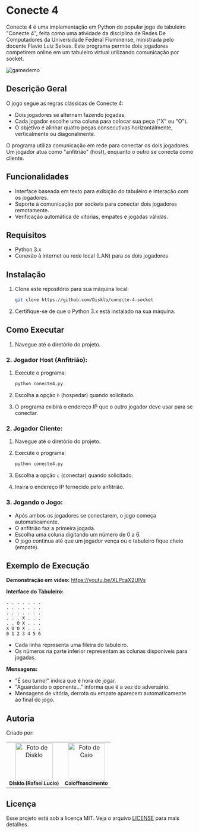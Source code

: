 # Conecte 4

Conecte 4 é uma implementação em Python do popular jogo de tabuleiro "Conecte 4", feita como uma atividade da disciplina de Redes De Computadores da Universidade Federal Fluminense, ministrada pelo docente Flavio Luiz Seixas. Este programa permite dois jogadores competirem online em um tabuleiro virtual utilizando comunicação por socket.

![gamedemo](https://github.com/user-attachments/assets/cb774f5d-4769-4340-b5e0-0a4399594bbe)

## Descrição Geral

O jogo segue as regras clássicas de Conecte 4:
- Dois jogadores se alternam fazendo jogadas.
- Cada jogador escolhe uma coluna para colocar sua peça ("X" ou "O").
- O objetivo é alinhar quatro peças consecutivas horizontalmente, verticalmente ou diagonalmente.

O programa utiliza comunicação em rede para conectar os dois jogadores. Um jogador atua como "anfitrião" (host), enquanto o outro se conecta como cliente.

## Funcionalidades
- Interface baseada em texto para exibição do tabuleiro e interação com os jogadores.
- Suporte à comunicação por sockets para conectar dois jogadores remotamente.
- Verificação automática de vitórias, empates e jogadas válidas.

## Requisitos
- Python 3.x
- Conexão à internet ou rede local (LAN) para os dois jogadores

## Instalação
1. Clone este repositório para sua máquina local:
   ```bash
   git clone https://github.com/Disklo/conecte-4-socket
   ```

3. Certifique-se de que o Python 3.x está instalado na sua máquina.

## Como Executar
1. Navegue até o diretório do projeto.

### 2. Jogador Host (Anfitrião):
1. Execute o programa:
   ```bash
   python conecte4.py
   ```

3. Escolha a opção `h` (hospedar) quando solicitado.
4. O programa exibirá o endereço IP que o outro jogador deve usar para se conectar.

### 2. Jogador Cliente:
1. Navegue até o diretório do projeto.

2. Execute o programa:
   ```bash
   python conecte4.py
   ```

3. Escolha a opção `c` (conectar) quando solicitado.
4. Insira o endereço IP fornecido pelo anfitrião.

### 3. Jogando o Jogo:
- Após ambos os jogadores se conectarem, o jogo começa automaticamente.
- O anfitrião faz a primeira jogada.
- Escolha uma coluna digitando um número de 0 a 6.
- O jogo continua até que um jogador vença ou o tabuleiro fique cheio (empate).

## Exemplo de Execução

**Demonstração em vídeo:**
<a href="https://youtu.be/XLPcaX2UlVs">https://youtu.be/XLPcaX2UlVs</a>

**Interface do Tabuleiro:**
```
. . . . . . .
. . . . . . .
. . . . . . .
. . . X . . .
. . O X . . .
X O O X . . .
0 1 2 3 4 5 6
```
- Cada linha representa uma fileira do tabuleiro.
- Os números na parte inferior representam as colunas disponíveis para jogadas.

**Mensagens:**
- "É seu turno!" indica que é hora de jogar.
- "Aguardando o oponente..." informa que é a vez do adversário.
- Mensagens de vitória, derrota ou empate aparecem automaticamente ao final do jogo.

## Autoria
Criado por:

<table>
  <tr>
    <td align="center">
      <a href="https://github.com/Disklo" title="Perfil de Disklo">
        <img src="https://avatars.githubusercontent.com/u/24628410?v=4" width="100px;" alt="Foto de Disklo"/><br>
        <sub>
          <b>Disklo (Rafael Lucio)</b>
        </sub>
      </a>
    </td>
    <td align="center">
      <a href="https://github.com/caioffnascimento" title="Caio Nascimento">
        <img src="https://avatars.githubusercontent.com/u/112733099?v=4" width="100px;" alt="Foto de Caio"/><br>
        <sub>
          <b>Caioffnascimento</b>
        </sub>
      </a>
    </td>
  </tr>
</table>

## Licença
Esse projeto está sob a licença MIT. Veja o arquivo [LICENSE](LICENSE.md) para mais detalhes.
